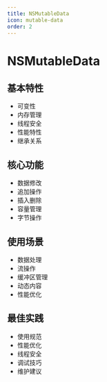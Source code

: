 ```yaml
---
title: NSMutableData
icon: mutable-data
order: 2
---
```


# NSMutableData

## 基本特性
- 可变性
- 内存管理
- 线程安全
- 性能特性
- 继承关系

## 核心功能
- 数据修改
- 追加操作
- 插入删除
- 容量管理
- 字节操作

## 使用场景
- 数据处理
- 流操作
- 缓冲区管理
- 动态内容
- 性能优化

## 最佳实践
- 使用规范
- 性能优化
- 线程安全
- 调试技巧
- 维护建议
